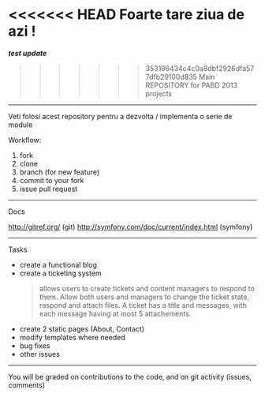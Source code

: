 <<<<<<< HEAD
Foarte tare ziua de azi !
=======
***test update***

>>>>>>> 353196434c4c0a8dbf2926dfa577dfb29100d835
Main REPOSITORY for PABD 2013 projects

----

Veti folosi acest repository pentru a dezvolta / implementa o serie de module

Workflow:
1. fork
2. clone
3. branch (for new feature)
4. commit to your fork
5. issue pull request

----

Docs

http://gitref.org/ (git)
http://symfony.com/doc/current/index.html (symfony)


----

Tasks

- create a functional blog
- create a ticketing system
	> allows users to create tickets and content managers to respond to them. 
	> Allow both users and managers to change the ticket state, respond and attach files.
	> A ticket has a title and messages, with each message having at most 5 attachements. 
- create 2 static pages (About, Contact)
- modify templates where needed
- bug fixes
- other issues

---
You will be graded on contributions to the code, and on git activity (issues, comments)



